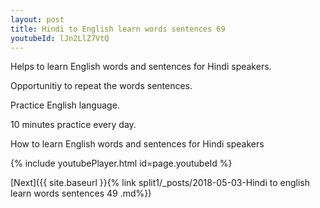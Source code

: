 ```yaml
---
layout: post
title: Hindi to English learn words sentences 69 
youtubeId: lJn2LlZ7VtQ
---
```

 
 
Helps to learn English words and sentences for Hindi speakers.

Opportunitiy to repeat the words sentences. 

Practice English language. 
 
10 minutes practice every day. 
 
How to learn English words and sentences for Hindi speakers 
 
{% include youtubePlayer.html id=page.youtubeId %}
 
 
[Next]({{ site.baseurl }}{% link  split1/_posts/2018-05-03-Hindi to english learn words sentences 49 .md%})
 
